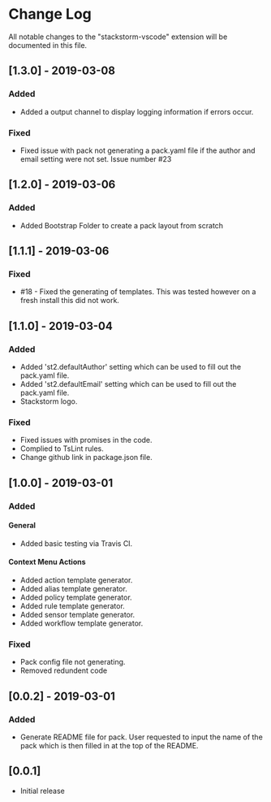 # Change Log
All notable changes to the "stackstorm-vscode" extension will be documented in this file.

## \[1.3.0] - 2019-03-08
### Added
*   Added a output channel to display logging information if errors occur.

### Fixed
*   Fixed issue with pack not generating a pack.yaml file if the author and email setting were not set. Issue number #23

## \[1.2.0] - 2019-03-06
### Added
*   Added Bootstrap Folder to create a pack layout from scratch

## \[1.1.1] - 2019-03-06
### Fixed
*   #18 - Fixed the generating of templates. This was tested however on a fresh install this did not work.

## \[1.1.0] - 2019-03-04
### Added
*   Added 'st2.defaultAuthor' setting which can be used to fill out the pack.yaml file.
*   Added 'st2.defaultEmail' setting which can be used to fill out the pack.yaml file.
*   Stackstorm logo.

### Fixed
*   Fixed issues with promises in the code.
*   Complied to TsLint rules.
*   Change github link in package.json file.

## \[1.0.0] - 2019-03-01
### Added
#### General
*   Added basic testing via Travis CI.

#### Context Menu Actions
*   Added action template generator.
*   Added alias template generator.
*   Added policy template generator.
*   Added rule template generator.
*   Added sensor template generator.
*   Added workflow template generator.

### Fixed
*   Pack config file not generating.
*   Removed redundent code

## \[0.0.2] - 2019-03-01
### Added
*   Generate README file for pack. User requested to input the name of the pack which is then filled in at the top of the README.

## \[0.0.1]
*   Initial release
